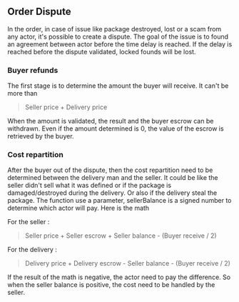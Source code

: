 ## Order Dispute

In the order, in case of issue like package destroyed, lost or a scam from any actor, it's possible to create a dispute.
The goal of the issue is to found an agreement between actor before the time delay is reached. If the delay is reached
before the dispute validated, locked founds will be lost.

### Buyer refunds

The first stage is to determine the amount the buyer will receive. It can't be more than
> Seller price + Delivery price

When the amount is validated, the result and the buyer escrow can be withdrawn. Even if the amount determined is 0, the
value of the escrow is retrieved by the buyer.

### Cost repartition

After the buyer out of the dispute, then the cost repartition need to be determined between the delivery man and the
seller. It could be like the seller didn't sell what it was defined or if the package is damaged/destroyed during the
delivery. Or also if the delivery steal the package. The function use a parameter, sellerBalance is a signed number to
determine which actor will pay. Here is the math

For the seller :
> Seller price + Seller escrow + Seller balance - (Buyer receive / 2)

For the delivery :
> Delivery price + Delivery escrow - Seller balance - (Buyer receive / 2)

If the result of the math is negative, the actor need to pay the difference.
So when the seller balance is positive, the cost need to be handled by the seller.
